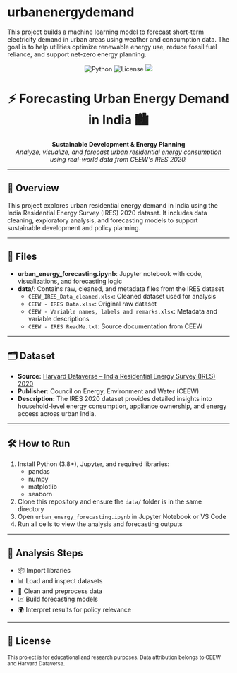 # urbanenergydemand
This project builds a machine learning model to forecast short-term electricity demand in urban areas using weather and consumption data. The goal is to help utilities optimize renewable energy use, reduce fossil fuel reliance, and support net-zero energy planning.
<p align="center">
   <img src="https://img.shields.io/badge/Python-3.8%2B-blue?logo=python" alt="Python">
   <img src="https://img.shields.io/badge/License-Educational-green" alt="License">
   <img src="https://img.shields.io/badge/Platform-Jupyter%20Notebook-orange?logo=jupyter">
</p>

<h1 align="center">⚡ Forecasting Urban Energy Demand in India 🏙️</h1>

<p align="center">
   <b>Sustainable Development & Energy Planning</b><br>
   <i>Analyze, visualize, and forecast urban residential energy consumption using real-world data from CEEW's IRES 2020.</i>
</p>

---

## 🚀 Overview

This project explores urban residential energy demand in India using the India Residential Energy Survey (IRES) 2020 dataset. It includes data cleaning, exploratory analysis, and forecasting models to support sustainable development and policy planning.

---

## 📁 Files

- **urban_energy_forecasting.ipynb**: Jupyter notebook with code, visualizations, and forecasting logic  
- **data/**: Contains raw, cleaned, and metadata files from the IRES dataset  
  - `CEEW_IRES_Data_cleaned.xlsx`: Cleaned dataset used for analysis  
  - `CEEW - IRES Data.xlsx`: Original raw dataset  
  - `CEEW - Variable names, labels and remarks.xlsx`: Metadata and variable descriptions  
  - `CEEW - IRES ReadMe.txt`: Source documentation from CEEW

---

## 🗂️ Dataset

- **Source:** [Harvard Dataverse – India Residential Energy Survey (IRES) 2020](https://dataverse.harvard.edu/file.xhtml?fileId=4905063&version=1.2&toolType=QUERY)  
- **Publisher:** Council on Energy, Environment and Water (CEEW)  
- **Description:** The IRES 2020 dataset provides detailed insights into household-level energy consumption, appliance ownership, and energy access across urban India.

---

## 🛠️ How to Run

1. Install Python (3.8+), Jupyter, and required libraries:
   - pandas  
   - numpy  
   - matplotlib  
   - seaborn  
2. Clone this repository and ensure the `data/` folder is in the same directory  
3. Open `urban_energy_forecasting.ipynb` in Jupyter Notebook or VS Code  
4. Run all cells to view the analysis and forecasting outputs

---

## 🔎 Analysis Steps

<ul>
   <li>📦 Import libraries</li>
   <li>📊 Load and inspect datasets</li>
   <li>🧮 Clean and preprocess data</li>
   <li>📈 Build forecasting models</li>
   <li>🌍 Interpret results for policy relevance</li>
</ul>

---

## 📜 License

<sub>This project is for educational and research purposes. Data attribution belongs to CEEW and Harvard Dataverse.</sub>
